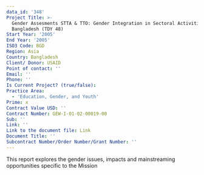 ```yaml
---
data_id: '348'
Project Title: >-
  Gender Assesments STTA & TTO: Gender Integration in Sectoral Activities:
  Bangladesh (TDY 48)
Start Year: '2005'
End Year: '2005'
ISO3 Code: BGD
Region: Asia
Country: Bangladesh
Client/ Donor: USAID
Point of contact: ''
Email: ''
Phone: ''
Is Current Project? (true/false): 
Practice Area:
  - 'Education, Gender, and Youth'
Prime: x
Contract Value USD: ''
Contract Number: GEW-I-01-02-00019-00
Sub: ''
Link: ''
Link to the document file: Link
Document Title: ''
Subcontract Number/Order Number/Grant Number: ''
---
```


This report explores the gender issues, impacts and mainstreaming opportunities specific to the Mission